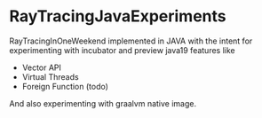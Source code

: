 # RayTracingJavaExperiments

RayTracingInOneWeekend implemented in JAVA with the intent for experimenting with incubator and preview java19 features like
- Vector API
- Virtual Threads
- Foreign Function (todo)

And also experimenting with graalvm native image.